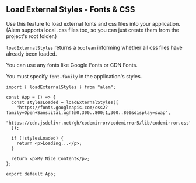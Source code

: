 ## Load External Styles - Fonts & CSS

Use this feature to load external fonts and css files into your application. (Alem supports local .css files too, so you can just create them from the project's root folder.)

`loadExternalStyles` returns a `boolean` informing whether all css files have already been loaded.

You can use any fonts like Google Fonts or CDN Fonts.

You must specify `font-family` in the application's styles.

```tsx
import { loadExternalStyles } from "alem";

const App = () => {
  const stylesLoaded = loadExternalStyles([
    "https://fonts.googleapis.com/css2?family=Open+Sans:ital,wght@0,300..800;1,300..800&display=swap",
    "https://cdn.jsdelivr.net/gh/codemirror/codemirror5/lib/codemirror.css",
  ]);

  if (!stylesLoaded) {
    return <p>Loading...</p>;
  }

  return <p>My Nice Content</p>;
};

export default App;
```
